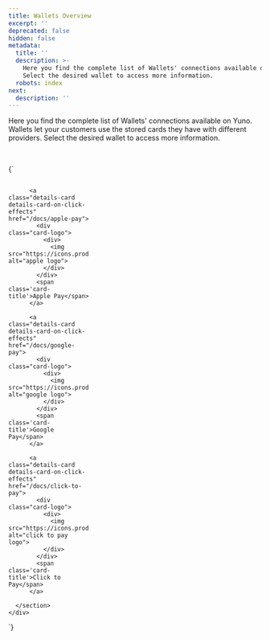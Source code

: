 ```yaml
---
title: Wallets Overview
excerpt: ''
deprecated: false
hidden: false
metadata:
  title: ''
  description: >-
    Here you find the complete list of Wallets' connections available on Yuno.
    Select the desired wallet to access more information.
  robots: index
next:
  description: ''
---
```

Here you find the complete list of Wallets' connections available on Yuno. Wallets let your customers use the stored cards they have with different providers. Select the desired wallet to access more information.

<TableWrapper>
  <CompanyCard title="Apple Pay" image="https://icons.prod.y.uno/applepay_logosimbolo.png" href="/docs/apple-pay" />

  <CompanyCard title="Google Pay" image="https://icons.prod.y.uno/googlepay_logosimbolo.png" href="/docs/google-pay" />

  <CompanyCard title="Click to Pay" image="https://icons.prod.y.uno/clicktopay_logosimbolo.png" href="/docs/click-to-pay" />
</TableWrapper>

<br />

<HTMLBlock>{`
<style>
  .content-body {
    margin: 0 !important;
  }

  .content-toc {
    display: none;
  }

  .shelf-country-connections {
    margin: 0;
  }

  .country-connections-card {
    border-radius: 10px;
  }

  .country-connections-card .country-connections-card-header {
    display: flex;
    align-items: center;
  }

  .country-connections-card .country-connections-card-header h2 {
    margin: 30px 0 0 10px;
  }

  .country-connections-card .country-connections-card-logo {
    max-width: 50px;
    margin: 30px 0 0 30px;
  }

  .detail-country-connections-card-title .title {
    margin: 2rem 0 1rem 0;
    font-weight: 600;
    font-size: 0.85rem;
    border-bottom: 1px solid #BABABA;
    padding-bottom: 4px !important;
  }

  .detail-country-connections-card-content {
    display: grid;
    grid-template-columns: repeat(4, 1fr);
    grid-template-rows: 1fr;
    column-gap: 10px;
    row-gap: 10px;
    align-items: center;
    font-size: 0.85rem;
  }

  @media only screen and (max-width: 1210px) {
    .detail-country-connections-card-content {
      grid-template-columns: repeat(3, 1fr);
    }
  }

  @media only screen and (max-width: 850px) {
    .detail-country-connections-card-content {
      grid-template-columns: repeat(2, 1fr);
    }
  }

  @media only screen and (max-width: 768px) {
    .detail-country-connections-card-content {
      grid-template-columns: repeat(3, 1fr);
    }
  }

  @media only screen and (max-width: 650px) {
    .detail-country-connections-card-content {
      grid-template-columns: repeat(2, 1fr);
    }
  }

  @media only screen and (max-width: 415px) {
    .detail-country-connections-card-content {
      grid-template-columns: repeat(1, 1fr);
    }
  }

  .details-card {
    border: 1px solid var(--yuno-purple-50);
    display: flex;
    align-items: center;
    gap: 10px;
    padding: 0.6rem;
    border-radius: 7px;
  }

  .details-card-on-click-effects {
    cursor: pointer;
  }

  .details-card-on-click-effects:hover {
    transform: scale(1.02);
    box-shadow: 0 5px 5px var(--yuno-purple-10);
  }

  .details-card .card-logo div {
    height: 23px;
    width: 30px;
    display: flex;
    flex-direction: column;
    justify-content: center;
    align-items: center;
  }

  .details-card .card-name {
    grid-area: name;
    align-self: center;
  }

  .details-card img {
    max-height: 23px;
    max-width: 23px;
  }

  .details-card .card-title {
    display: inline-block;
    ;
    padding: 0;
    margin: 0;
  }

  /* ------------------------ define the configuration for DARK Mode ------------------------  */

  @media (prefers-color-scheme: dark) {
    .details-card-on-click-effects:hover {
      box-shadow: none !important;
    }
  }

  [data-color-mode="dark"] .details-card-on-click-effects:hover {
    box-shadow: none !important;
  }
</style>

<body class="custom-page-country">
  <div class="shelf-country-connections">
    <div class="country-connections-card">
      <section class="detail-country-connections-card ">
        <div class="detail-country-connections-card-content">

          <a class="details-card details-card-on-click-effects" href="/docs/apple-pay">
            <div class="card-logo">
              <div>
                <img src="https://icons.prod.y.uno/applepay_logosimbolo.png" alt="apple logo">
              </div>
            </div>
            <span class='card-title'>Apple Pay</span>
          </a>

          <a class="details-card details-card-on-click-effects" href="/docs/google-pay">
            <div class="card-logo">
              <div>
                <img src="https://icons.prod.y.uno/googlepay_logosimbolo.png" alt="google logo">
              </div>
            </div>
            <span class='card-title'>Google Pay</span>
          </a>

          <a class="details-card details-card-on-click-effects" href="/docs/click-to-pay">
            <div class="card-logo">
              <div>
                <img src="https://icons.prod.y.uno/clicktopay_logosimbolo.png" alt="click to pay logo">
              </div>
            </div>
            <span class='card-title'>Click to Pay</span>
          </a>

      </section>
    </div>
  </div>
</body>
`}</HTMLBlock>